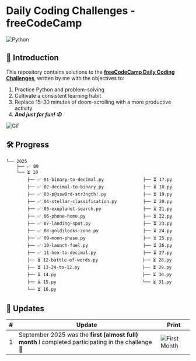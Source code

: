 # Daily Coding Challenges - freeCodeCamp

![Python](https://img.shields.io/badge/Python-FFD43B?style=for-the-badge&logo=python&logoColor=blue)

## 📌 Introduction

This repository contains solutions to the **[freeCodeCamp Daily Coding Challenges](https://www.freecodecamp.org/learn/daily-coding-challenge/archive)**, written by me with the objectives to:
1. Practice Python and problem-solving
2. Cultivate a consistent learning habit
3. Replace 15–30 minutes of doom-scrolling with a more productive activity
4. ***And just for fun! :D***

![Gif](https://giffiles.alphacoders.com/297/2970.gif)

## 🛠️ Progress

```
└── 2025
    ├── ✅ 09
    └── ⏳ 10
        ├── ✅ 01-binary-to-decimal.py               ├── ⏳ 17.py
        ├── ✅ 02-decimal-to-binary.py               ├── ⏳ 18.py
        ├── ✅ 03-p@ssw0rd-str3ngth!.py              ├── ⏳ 19.py
        ├── ✅ 04-stellar-classification.py          ├── ⏳ 20.py
        ├── ✅ 05-exoplanet-search.py                ├── ⏳ 21.py
        ├── ✅ 06-phone-home.py                      ├── ⏳ 22.py
        ├── ✅ 07-landing-spot.py                    ├── ⏳ 23.py
        ├── ✅ 08-goldilocks-zone.py                 ├── ⏳ 24.py
        ├── ✅ 09-moon-phase.py                      ├── ⏳ 25.py
        ├── ✅ 10-launch-fuel.py                     ├── ⏳ 26.py
        ├── ✅ 11-hex-to-decimal.py                  ├── ⏳ 27.py
        ├── ⏳ 12-battle-of-words.py                 ├── ⏳ 28.py
        ├── ⏳ 13-24-to-12.py                        ├── ⏳ 29.py
        ├── ⏳ 14.py                                 ├── ⏳ 30.py
        ├── ⏳ 15.py                                 └── ⏳ 31.py
        └── ⏳ 16.py
```

## 💬 Updates

| # | Update                                                                                        | Print |
|---|-----------------------------------------------------------------------------------------------|-------|
| 1 | September 2025 was the **first (almost full) month** I completed participating in the challenge 🎉 | ![First Month](https://i.imgur.com/QGYw4Mz.png) |
